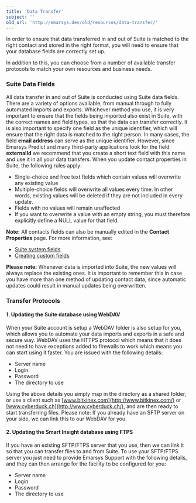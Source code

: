```yaml
---
title: 'Data Transfer'
subject: ''
old_url: 'http://emarsys.dev/old/resources/data-transfer/'
---
```


In order to ensure that data transferred in and out of Suite is matched to the right contact and stored in the right format, you will need to ensure that your database fields are correctly set up.

In addition to this, you can choose from a number of available transfer protocols to match your own resources and business needs.

### Suite Data Fields

 All data transfer in and out of Suite is conducted using Suite data fields. There are a variety of options available, from manual through to fully automated imports and exports. Whichever method you use, it is very important to ensure that the fields being imported also exist in Suite, with the correct names and field types, so that the data can transfer correctly. It is also important to specify one field as the unique identifier, which will ensure that the right data is matched to the right person. In many cases, the field **email address** can serve as the unique identifier. However, since Emarsys Predict and many third-party applications look for the field **externalId** we recommend that you create a short text field with this name and use it in all your data transfers. When you update contact properties in Suite, the following rules apply:

- Single-choice and free text fields which contain values will overwrite any existing value
- Multiple-choice fields will overwrite all values every time. In other words, existing values will be deleted if they are not included in every update.
- Fields with no values will remain unaffected
- If you want to overwrite a value with an empty string, you must therefore explicitly define a NULL value for that field.
 
**Note:** All contacts fields can also be manually edited in the **Contact Properties** page. For more information, see:

- [Suite system fields](/DataManagement/system-fields.md "The Suite System Fields")
- [Creating custom fields](/Suite/custom-fields.md "Creating Custom Fields")
 
**Please note:** Whenever data is imported into Suite, the new values will always replace the existing ones. It is important to remember this in case you have more than one method of updating contact data, since automatic updates could result in manual updates being overwritten.

### Transfer Protocols

#### 1. Updating the Suite database using WebDAV

 When your Suite account is setup a WebDAV folder is also setup for you, which allows you to automate your data imports and exports in a safe and secure way. WebDAV uses the HTTPS protocol which means that it does not need to have exceptions added to firewalls to work which means you can start using it faster. You are issued with the following details:

- Server name
- Login
- Password
- The directory to use

 Using the above details you simply map in the directory as a shared folder, or use a client such as [www.bitkinex.com](http://www.bitkinex.com/) or [www.cyberduck.ch](http://www.cyberduck.ch/), and are then ready to start transferring files. Please note: If you already have an SFTP server on your side, we can link this to our WebDAV for you.

#### 2. Updating the Smart Insight database using FTPS

 If you have an existing SFTP/FTPS server that you use, then we can link it so that you can transfer files to and from Suite. To use your SFTP/FTPS server you just need to provide Emarsys Support with the following details, and they can then arrange for the facility to be configured for you:

- Server name
- Login
- Password
- The directory to use